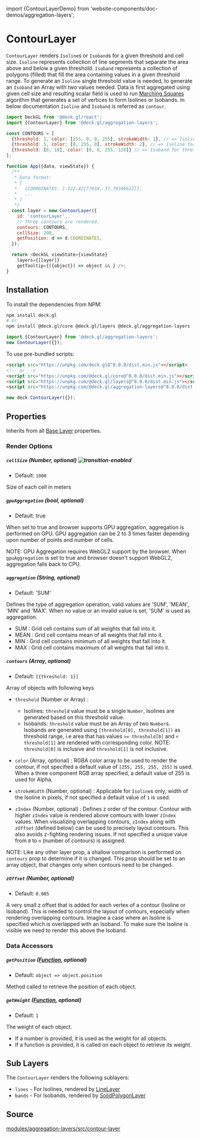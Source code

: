 import {ContourLayerDemo} from 'website-components/doc-demos/aggregation-layers';

<ContourLayerDemo />


# ContourLayer

`ContourLayer` renders `Isoline`s or `Isoband`s for a given threshold and cell size. `Isoline` represents collection of line segments that separate the area above and below a given threshold. `Isoband` represents a collection of polygons (filled) that fill the area containing values in a given threshold range. To generate an `Isoline` single threshold value is needed, to generate an `Isoband` an Array with two values needed. Data is first aggregated using given cell size and resulting scalar field is used to run [Marching Squares](https://en.wikipedia.org/wiki/Marching_squares) algorithm that generates a set of vertices to form Isolines or Isobands. In below documentation `Isoline` and `Isoband` is referred as `contour`.


```js
import DeckGL from '@deck.gl/react';
import {ContourLayer} from '@deck.gl/aggregation-layers';

const CONTOURS = [
  {threshold: 1, color: [255, 0, 0, 255], strokeWidth: 1}, // => Isoline for threshold 1
  {threshold: 5, color: [0, 255, 0], strokeWidth: 2}, // => Isoline for threshold 5
  {threshold: [6, 10], color: [0, 0, 255, 128]} // => Isoband for threshold range [6, 10)
];

function App({data, viewState}) {
  /**
   * Data format:
   * [
   *   {COORDINATES: [-122.42177834, 37.78346622]},
   *   ...
   * ]
   */
  const layer = new ContourLayer({
    id: 'contourLayer',
    // Three contours are rendered.
    contours: CONTOURS,
    cellSize: 200,
    getPosition: d => d.COORDINATES,
  });

  return <DeckGL viewState={viewState}
    layers={[layer]}
    getTooltip={({object}) => object && } />;
}
```


## Installation

To install the dependencies from NPM:

```bash
npm install deck.gl
# or
npm install @deck.gl/core @deck.gl/layers @deck.gl/aggregation-layers
```

```js
import {ContourLayer} from '@deck.gl/aggregation-layers';
new ContourLayer({});
```

To use pre-bundled scripts:

```html
<script src="https://unpkg.com/deck.gl@^8.0.0/dist.min.js"></script>
<!-- or -->
<script src="https://unpkg.com/@deck.gl/core@^8.0.0/dist.min.js"></script>
<script src="https://unpkg.com/@deck.gl/layers@^8.0.0/dist.min.js"></script>
<script src="https://unpkg.com/@deck.gl/aggregation-layers@^8.0.0/dist.min.js"></script>
```

```js
new deck.ContourLayer({});
```


## Properties

Inherits from all [Base Layer](/docs/api-reference/core/layer.md) properties.

### Render Options

##### `cellSize` (Number, optional) ![transition-enabled](https://img.shields.io/badge/transition-enabled-green.svg?style=flat-square")

* Default: `1000`

Size of each cell in meters

##### `gpuAggregation` (bool, optional)

* Default: true

When set to true and browser supports GPU aggregation, aggregation is performed on GPU. GPU aggregation can be 2 to 3 times faster depending upon number of points and number of cells.

NOTE: GPU Aggregation requires WebGL2 support by the browser. When `gpuAggregation` is set to true and browser doesn't support WebGL2, aggregation falls back to CPU.

##### `aggregation` (String, optional)

* Default: 'SUM'

Defines the type of aggregation operation, valid values are 'SUM', 'MEAN', 'MIN' and 'MAX'. When no value or an invalid value is set, 'SUM' is used as aggregation.

* SUM : Grid cell contains sum of all weights that fall into it.
* MEAN : Grid cell contains mean of all weights that fall into it.
* MIN : Grid cell contains minimum of all weights that fall into it.
* MAX : Grid cell contains maximum of all weights that fall into it.


##### `contours` (Array, optional)

* Default: `[{threshold: 1}]`

Array of objects with following keys

* `threshold` (Number or Array) :

  - Isolines: `threshold` value must be a single `Number`, Isolines are generated based on this threshold value.
  - Isobands: `threshold` value must be an Array of two `Number`s. Isobands are generated using `[threshold[0], threshold[1])` as threshold range, i.e area that has values `>= threshold[0]` and `< threshold[1]` are rendered with corresponding color. NOTE: `threshold[0]` is inclusive and `threshold[1]` is not inclusive.

* `color` (Array, optional) : RGBA color array to be used to render the contour, if not specified a default value of `[255, 255, 255, 255]` is used. When a three component RGB array specified, a default value of 255 is used for Alpha.

* `strokeWidth` (Number, optional) : Applicable for `Isoline`s only, width of the Isoline in pixels, if not specified a default value of `1` is used.

* `zIndex` (Number, optional) : Defines z order of the contour. Contour with higher `zIndex` value is rendered above contours with lower `zIndex` values. When visualizing overlapping contours, `zIndex` along with `zOffset` (defined below) can be used to precisely layout contours. This also avoids z-fighting rendering issues. If not specified a unique value from `0` to `n` (number of contours) is assigned.

NOTE: Like any other layer prop, a shallow comparison is performed on `contours` prop to determine if it is changed. This prop should be set to an array object, that changes only when contours need to be changed.

##### `zOffset` (Number, optional)

* Default: `0.005`

A very small z offset that is added for each vertex of a contour (Isoline or Isoband). This is needed to control the layout of contours, especially when rendering overlapping contours. Imagine a case where an Isoline is specified which is overlapped with an Isoband. To make sure the Isoline is visible we need to render this above the Isoband.

### Data Accessors

##### `getPosition` ([Function](/docs/developer-guide/using-layers.md#accessors), optional)

* Default: `object => object.position`

Method called to retrieve the position of each object.

##### `getWeight` ([Function](/docs/developer-guide/using-layers.md#accessors), optional)

* Default: `1`

The weight of each object.

* If a number is provided, it is used as the weight for all objects.
* If a function is provided, it is called on each object to retrieve its weight.


## Sub Layers

The `ContourLayer` renders the following sublayers:

* `lines` - For Isolines, rendered by [LineLayer](/docs/api-reference/layers/line-layer.md)
* `bands` - For Isobands, rendered by [SolidPolygonLayer](/docs/api-reference/layers/solid-polygon-layer.md)


## Source

[modules/aggregation-layers/src/contour-layer](https://github.com/visgl/deck.gl/tree/8.6-release/modules/aggregation-layers/src/contour-layer)
